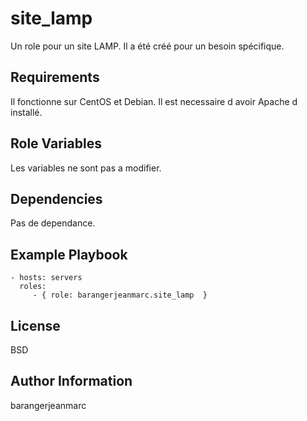 site_lamp
=========

Un role pour un site LAMP.
Il a été créé pour un besoin spécifique.

Requirements
------------

Il fonctionne sur CentOS et Debian. Il est necessaire d avoir Apache d installé.

Role Variables
--------------

Les variables ne sont pas a modifier.

Dependencies
------------

Pas de dependance.

Example Playbook
---------------

    - hosts: servers
      roles:
         - { role: barangerjeanmarc.site_lamp  }

License
-------

BSD

Author Information
------------------

barangerjeanmarc
